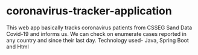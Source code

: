 # coronavirus-tracker-application
This web app basically tracks coronavirus patients from CSSEG Sand Data Covid-19 and informs us. We can check on enumerate cases reported in any country and since their last day.
Technology used- Java, Spring Boot and Html
